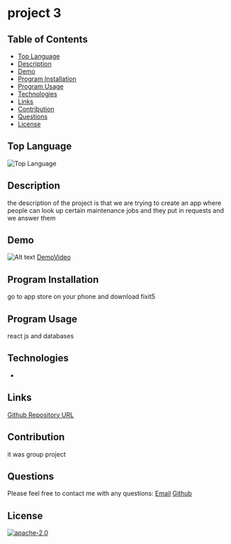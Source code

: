 # project 3
## Table of Contents
* [Top Language](#top-language)
* [Description](#description)
* [Demo](#demo)
* [Program Installation](#program-installation)
* [Program Usage](#program-usage)
* [Technologies](#technologies)
* [Links](#links)
* [Contribution](#contribution)
* [Questions](#questions)
* [License](#license)
## Top Language
![Top Language](https://img.shields.io/github/languages/top/camrush/readegenerator)
## Description
the description of the project is that we are trying to create an app where people can look up certain maintenance jobs and they put in requests and we answer them
## Demo
![Alt text](./assets/images/readegenerator-website.gif "readegenerator")
[DemoVideo](https://www.youtube.com/watch?v=iHxUO41jc1Y&ab_channel=mansamemesa)

## Program Installation
go to app store on your phone and download fixit5
## Program Usage
react js and databases
## Technologies
- 
## Links
[Github Repository URL](https://github.com/camrush/readegenerator)
## Contribution
it was group project
## Questions
Please feel free to contact me with any questions:
[Email](mailto:cameronrushing54@gmail.com)
[Github](https://github.com/camrush)
## License
  [![apache-2.0](https://img.shields.io/badge/license-apache--2.0-green?style=plastic)](https://www.apache.org/licenses/LICENSE-2.0)
  